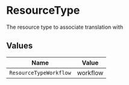 # ResourceType

The resource type to associate translation with


## Values

| Name                   | Value                  |
| ---------------------- | ---------------------- |
| `ResourceTypeWorkflow` | workflow               |